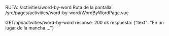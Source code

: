 RUTA: /activities/word-by-word
Ruta de la pantalla: /src/pages/activities/word-by-word/WordByWordPage.vue

GET/api/activities/word-by-word
resonse: 200 ok
respuesta: {"text": "En un lugar de la mancha...."}